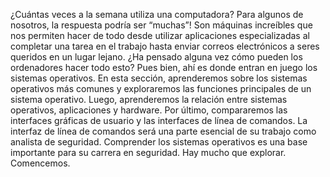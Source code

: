 
¿Cuántas veces a la semana utiliza una computadora? Para algunos de nosotros, la respuesta podría ser “muchas”! Son máquinas increíbles que nos permiten hacer de todo desde utilizar aplicaciones especializadas al completar una tarea en el trabajo hasta enviar correos electrónicos a seres queridos en un lugar lejano. ¿Ha pensado alguna vez cómo pueden los ordenadores hacer todo esto? Pues bien, ahí es donde entran en juego los sistemas operativos. En esta sección, aprenderemos sobre los sistemas operativos más comunes y exploraremos las funciones principales de un sistema operativo. Luego, aprenderemos la relación entre sistemas operativos, aplicaciones y hardware. Por último, compararemos las interfaces gráficas de usuario y las interfaces de línea de comandos. La interfaz de línea de comandos será una parte esencial de su trabajo como analista de seguridad. Comprender los sistemas operativos es una base importante para su carrera en seguridad. Hay mucho que explorar. Comencemos.